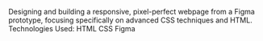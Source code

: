 Designing and building a responsive, pixel-perfect webpage from a Figma prototype, focusing specifically on advanced CSS techniques and  HTML.
 Technologies Used:
HTML 
CSS 
Figma 
